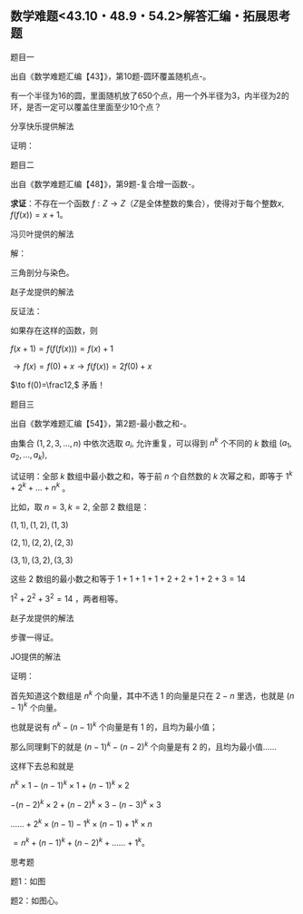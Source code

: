 ## 数学难题<43.10・48.9・54.2>解答汇编・拓展思考题

题目一

出自《数学难题汇编【43】》，第10题-圆环覆盖随机点-。

有一个半径为16的圆，里面随机放了650个点，用一个外半径为3，内半径为2的环，是否一定可以覆盖住里面至少10个点？

分享快乐提供解法

证明：


题目二

出自《数学难题汇编【48】》，第9题-复合增一函数-。

**求证**：不存在一个函数 $f:Z\to Z$（$Z$是全体整数的集合），使得对于每个整数$x,f(f(x))=x+1。$

冯贝叶提供的解法

解：

三角剖分与染色。

赵子龙提供的解法

反证法：

如果存在这样的函数，则

$f(x+1)=f(f(f(x)))=f(x)+1$

$\to f(x)=f(0)+x\to f(f(x))=2f(0)+x$

$\to f(0)=\frac12,$ 矛盾！

题目三

出自《数学难题汇编【54】》，第2题-最小数之和-。

由集合 $(1,2,3,...,n)$ 中依次选取 $a_i,$ 允许重复，可以得到 $n^k$ 个不同的 $k$ 数组 $(a_1,a_2,...,a_k),$ 

试证明：全部 $k$ 数组中最小数之和，等于前 $n$ 个自然数的 $k$ 次幂之和，即等于 $1^k+2^k+...+n^k$ 。

比如，取 $n=3,k=2,$ 全部 $2$ 数组是： 

$(1,1),(1,2),(1,3)$

$(2,1),(2,2),(2,3)$

$(3,1),(3,2),(3,3)$

这些 $2$ 数组的最小数之和等于 $1+1+1+1+2+2+1+2+3=14$

$1^2+2^2+3^2=14$ ，两者相等。

赵子龙提供的解法

步骤一得证。

JO提供的解法

证明：

首先知道这个数组是 $n^k$ 个向量，其中不选 $1$ 的向量是只在 $2-n$ 里选，也就是 $(n-1)^k$ 个向量。

也就是说有 $n^k-(n-1)^k$ 个向量是有 $1$ 的，且均为最小值；

那么同理剩下的就是 $(n-1)^k-(n-2)^k$ 个向量是有 $2$ 的，且均为最小值......

这样下去总和就是

$n^k\times1-(n-1)^k\times1+(n-1)^k\times2$

$-(n-2)^k\times2+(n-2)^k\times3-(n-3)^k\times3$

$......+2^k\times (n-1)-1^k\times (n-1)+1^k\times n$

$=n^k+(n-1)^k+(n-2)^k+......+1^k。$

思考题

题1：如图

题2：如图心。
